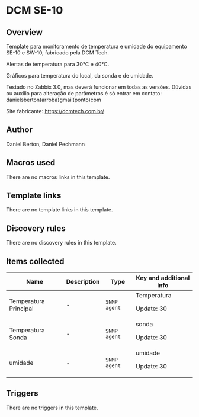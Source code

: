 # DCM SE-10

## Overview

 


Template para monitoramento de temperatura e umidade do equipamento SE-10 e SW-10, fabricado pela DCM Tech.


Alertas de temperatura para 30°C e 40°C.


Gráficos para temperatura do local, da sonda e de umidade.


 


Testado no Zabbix 3.0, mas deverá funcionar em todas as versões. Dúvidas ou auxílio para alteração de parâmetros é só entrar em contato: danielsberton(arroba)gmail(ponto)com


 


Site fabricante: https://dcmtech.com.br/



## Author

Daniel Berton, Daniel Pechmann

## Macros used

There are no macros links in this template.

## Template links

There are no template links in this template.

## Discovery rules

There are no discovery rules in this template.

## Items collected

|Name|Description|Type|Key and additional info|
|----|-----------|----|----|
|Temperatura Principal|<p>-</p>|`SNMP agent`|Temperatura<p>Update: 30</p>|
|Temperatura Sonda|<p>-</p>|`SNMP agent`|sonda<p>Update: 30</p>|
|umidade|<p>-</p>|`SNMP agent`|umidade<p>Update: 30</p>|
## Triggers

There are no triggers in this template.

